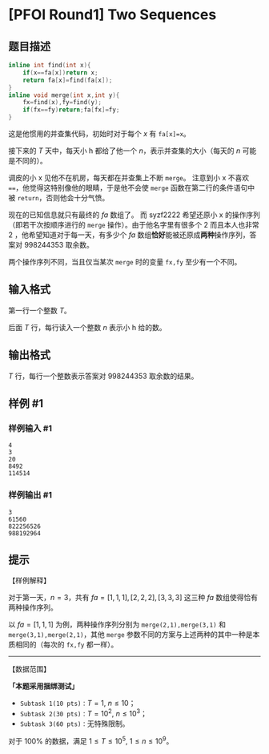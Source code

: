 # [PFOI Round1] Two Sequences

## 题目描述



```cpp
inline int find(int x){
	if(x==fa[x])return x;
	return fa[x]=find(fa[x]);
}
inline void merge(int x,int y){
	fx=find(x),fy=find(y);
	if(fx==fy)return;fa[fx]=fy;
}
```

这是他惯用的并查集代码，初始时对于每个 $x$ 有 `fa[x]=x`。

接下来的 $T$ 天中，每天小 h 都给了他一个 $n$，表示并查集的大小（每天的 $n$ 可能是不同的）。

调皮的小 x 见他不在机房，每天都在并查集上不断 `merge`。
注意到小 x 不喜欢 `==`，他觉得这特别像他的眼睛，于是他不会使 `merge` 函数在第二行的条件语句中被 `return`，否则他会十分气愤。

现在的已知信息就只有最终的 $fa$ 数组了。
而 syzf2222 希望还原小 x 的操作序列（即若干次按顺序进行的 `merge` 操作）。由于他名字里有很多个 2 而且本人也非常 2 ，他希望知道对于每一天，有多少个 $fa$ 数组**恰好**能被还原成**两种**操作序列，答案对 $998244353$ 取余数。

两个操作序列不同，当且仅当某次 `merge` 时的变量 `fx,fy` 至少有一个不同。



## 输入格式

第一行一个整数 $T$。

后面 $T$ 行，每行读入一个整数 $n$ 表示小 h 给的数。

## 输出格式

$T$ 行，每行一个整数表示答案对 $998244353$ 取余数的结果。

## 样例 #1

### 样例输入 #1
```
4
3
20
8492
114514
```

### 样例输出 #1

```
3
61560
822256526
988192964
```

## 提示

【样例解释】

对于第一天，$n=3$，共有 $fa=[1,1,1],[2,2,2],[3,3,3]$ 这三种 $fa$ 数组使得恰有两种操作序列。

以 $fa=[1,1,1]$ 为例，两种操作序列分别为 `merge(2,1),merge(3,1)` 和 `merge(3,1),merge(2,1)`，其他 `merge` 参数不同的方案与上述两种的其中一种是本质相同的（每次的 `fx,fy` 都一样）。

---

【数据范围】

**「本题采用捆绑测试」**

- $\texttt{Subtask 1(10 pts)：}T=1,\ n\le 10$；
- $\texttt{Subtask 2(30 pts)：}T=10^2,\ n\le 10^3$；
- $\texttt{Subtask 3(60 pts)：}$无特殊限制。

对于 $100\%$ 的数据，满足 $1\le T\le 10^5,\ 1\le n\le 10^9$。
